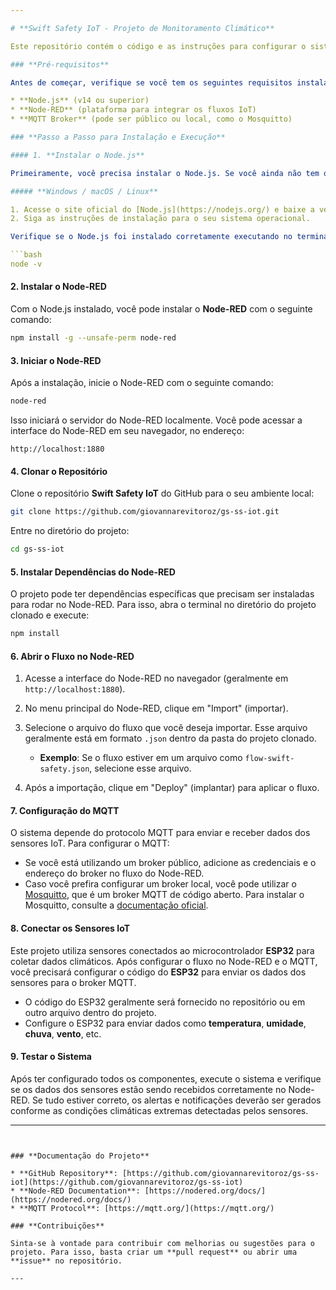 ```yaml
---

# **Swift Safety IoT - Projeto de Monitoramento Climático**

Este repositório contém o código e as instruções para configurar o sistema **Swift Safety** de monitoramento climático utilizando **Node-RED**, **MQTT**, e **sensores IoT**.

### **Pré-requisitos**

Antes de começar, verifique se você tem os seguintes requisitos instalados no seu ambiente:

* **Node.js** (v14 ou superior)
* **Node-RED** (plataforma para integrar os fluxos IoT)
* **MQTT Broker** (pode ser público ou local, como o Mosquitto)

### **Passo a Passo para Instalação e Execução**

#### 1. **Instalar o Node.js**

Primeiramente, você precisa instalar o Node.js. Se você ainda não tem o Node.js instalado, siga os passos abaixo:

##### **Windows / macOS / Linux**

1. Acesse o site oficial do [Node.js](https://nodejs.org/) e baixe a versão recomendada.
2. Siga as instruções de instalação para o seu sistema operacional.

Verifique se o Node.js foi instalado corretamente executando no terminal:

```bash
node -v
```

#### 2. **Instalar o Node-RED**

Com o Node.js instalado, você pode instalar o **Node-RED** com o seguinte comando:

```bash
npm install -g --unsafe-perm node-red
```

#### 3. **Iniciar o Node-RED**

Após a instalação, inicie o Node-RED com o seguinte comando:

```bash
node-red
```

Isso iniciará o servidor do Node-RED localmente. Você pode acessar a interface do Node-RED em seu navegador, no endereço:

```
http://localhost:1880
```

#### 4. **Clonar o Repositório**

Clone o repositório **Swift Safety IoT** do GitHub para o seu ambiente local:

```bash
git clone https://github.com/giovannarevitoroz/gs-ss-iot.git
```

Entre no diretório do projeto:

```bash
cd gs-ss-iot
```

#### 5. **Instalar Dependências do Node-RED**

O projeto pode ter dependências específicas que precisam ser instaladas para rodar no Node-RED. Para isso, abra o terminal no diretório do projeto clonado e execute:

```bash
npm install
```

#### 6. **Abrir o Fluxo no Node-RED**

1. Acesse a interface do Node-RED no navegador (geralmente em `http://localhost:1880`).

2. No menu principal do Node-RED, clique em "Import" (importar).

3. Selecione o arquivo do fluxo que você deseja importar. Esse arquivo geralmente está em formato `.json` dentro da pasta do projeto clonado.

   * **Exemplo**: Se o fluxo estiver em um arquivo como `flow-swift-safety.json`, selecione esse arquivo.

4. Após a importação, clique em "Deploy" (implantar) para aplicar o fluxo.

#### 7. **Configuração do MQTT**

O sistema depende do protocolo MQTT para enviar e receber dados dos sensores IoT. Para configurar o MQTT:

* Se você está utilizando um broker público, adicione as credenciais e o endereço do broker no fluxo do Node-RED.
* Caso você prefira configurar um broker local, você pode utilizar o [Mosquitto](https://mosquitto.org/), que é um broker MQTT de código aberto. Para instalar o Mosquitto, consulte a [documentação oficial](https://mosquitto.org/download/).

#### 8. **Conectar os Sensores IoT**

Este projeto utiliza sensores conectados ao microcontrolador **ESP32** para coletar dados climáticos. Após configurar o fluxo no Node-RED e o MQTT, você precisará configurar o código do **ESP32** para enviar os dados dos sensores para o broker MQTT.

* O código do ESP32 geralmente será fornecido no repositório ou em outro arquivo dentro do projeto.
* Configure o ESP32 para enviar dados como **temperatura**, **umidade**, **chuva**, **vento**, etc.

#### 9. **Testar o Sistema**

Após ter configurado todos os componentes, execute o sistema e verifique se os dados dos sensores estão sendo recebidos corretamente no Node-RED. Se tudo estiver correto, os alertas e notificações deverão ser gerados conforme as condições climáticas extremas detectadas pelos sensores.

---
```


### **Documentação do Projeto**

* **GitHub Repository**: [https://github.com/giovannarevitoroz/gs-ss-iot](https://github.com/giovannarevitoroz/gs-ss-iot)
* **Node-RED Documentation**: [https://nodered.org/docs/](https://nodered.org/docs/)
* **MQTT Protocol**: [https://mqtt.org/](https://mqtt.org/)

### **Contribuições**

Sinta-se à vontade para contribuir com melhorias ou sugestões para o projeto. Para isso, basta criar um **pull request** ou abrir uma **issue** no repositório.

---

